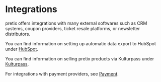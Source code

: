 # Integrations 

pretix offers integrations with many external softwares such as CRM systems, coupon providers, ticket resale platforms, or newsletter distributors. 

You can find information on setting up automatic data export to HubSpot under [HubSpot](hubspot.md). 

You can find information on selling pretix products via Kulturpass under [Kulturpass](kulturpass.md). 

For integrations with payment providers, see [Payment](../payment/index.md). 
